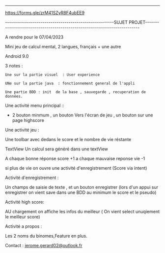 
--------------------------------------------------------------------------------------------------------------------------------------------


https://forms.gle/zrM41SZyR8F4ubEE9


-------------------------------------------------------SUJET PROJET---------------------------------------------------------------------------



A rendre pour le 07/04/2023



Mini jeu de calcul mental, 2 langues, français + une autre

Android 9.0

3 notes : 

    Une sur la partie visuel  : User experience

    UNe sur la partie java  : fonctionnement general de l'appli

    Une partie BDD : init  de la base , sauvegarde , recuperation de données.


Une activité  menu principal ::

- 2 bouton minmum , un bouton Vers l'écran de jeu , un bouton sur une page highscore




Une activité jeu :

Une toolbar  avec dedans le score et le nombre de vie réstante

TextView Un calcul sera généré dans une textView 

A chaque bonne réponse score +1 a chaque mauvaise reponse vie -1 

si plus de vie on ouvre une activité d'enregistrement (Score via intent)



Activité d'enregistrement :

Un champs de saisie de texte , et un bouton enregistrer (lors d'un appui sur enregistrer on vient save dans une BDD au minimum le score et le pseudo)


Activité high score:

AU chargement on affiche les infos du meilleur ( On vient select unuqiement le meilleur score)


Activité a propos :

Les 2 noms du binomes,Feature en plus.



Contact : jerome.gerard02@outlook.fr

